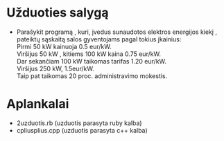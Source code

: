 # Užduoties salygą
- Parašykit programą , kuri, įvedus sunaudotos elektros energijos kiekį , pateiktų sąskaitą salos gyventojams pagal tokius įkainius:  
  Pirmi 50 kW kainuoja 0.5 eur/kW.  
  Viršijus 50 kW , kitiems 100 kW kaina 0.75 eur/kW.  
  Dar sekančiam 100 kW taikomas tarifas 1.20 eur/kW.  
  Viršijus 250 kW, 1.5eur/kW.  
  Taip pat taikomas 20 proc. administravimo mokestis.  

# Aplankalai
  - 2uzduotis.rb (uzduotis parasyta ruby kalba)
  - cpliusplius.cpp (uzduotis parasyta c++ kalba)
